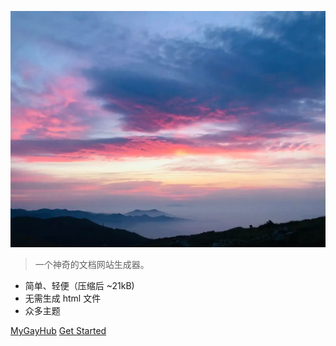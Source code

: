 <!-- _coverpage.md -->

<!-- 封面图片 -->

![logo](logo.jpeg)

<!-- 背景色 -->

<!-- ![color](#f0f0f0) -->

<!-- # docsify <smal1-3.5</small> -->


> 一个神奇的文档网站生成器。


- 简单、轻便（压缩后 ~21kB)
- 无需生成 html 文件
- 众多主题



[MyGayHub](https://github.com/KiuChen)
[Get Started](README)
